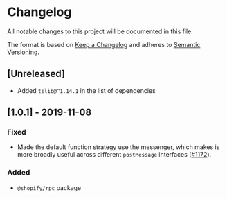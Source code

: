 # Changelog

All notable changes to this project will be documented in this file.

The format is based on [Keep a Changelog](http://keepachangelog.com/en/1.0.0/)
and adheres to [Semantic Versioning](http://semver.org/spec/v2.0.0.html).

## [Unreleased]

- Added `tslib@^1.14.1` in the list of dependencies

## [1.0.1] - 2019-11-08

### Fixed

- Made the default function strategy use the messenger, which makes is more broadly useful across different `postMessage` interfaces ([#1172](https://github.com/Shopify/quilt/pull/1172)).

### Added

- `@shopify/rpc` package
